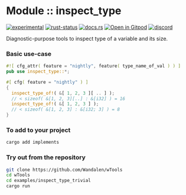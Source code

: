 <!-- {{# generate.module_header{} #}} -->

# Module :: inspect_type

[![experimental](https://raster.shields.io/static/v1?label=stability&message=experimental&color=orange&logoColor=eee)](https://github.com/emersion/stability-badges#experimental) [![rust-status](https://github.com/Wandalen/wTools/actions/workflows/ModuleInspectTypePush.yml/badge.svg)](https://github.com/Wandalen/wTools/actions/workflows/ModuleInspectTypePush.yml) [![docs.rs](https://img.shields.io/docsrs/inspect_type?color=e3e8f0&logo=docs.rs)](https://docs.rs/inspect_type) [![Open in Gitpod](https://raster.shields.io/static/v1?label=try&message=online&color=eee&logo=gitpod&logoColor=eee)](https://gitpod.io/#RUN_PATH=.,SAMPLE_FILE=sample%2Frust%2Finspect_type_trivial_sample%2Fsrc%2Fmain.rs,RUN_POSTFIX=--example%20inspect_type_trivial_sample/https://github.com/Wandalen/wTools) [![discord](https://img.shields.io/discord/872391416519737405?color=eee&logo=discord&logoColor=eee&label=ask)](https://discord.gg/m3YfbXpUUY)

Diagnostic-purpose tools to inspect type of a variable and its size.

### Basic use-case

<!-- {{# generate.module_sample{} #}} -->

```rust
#![ cfg_attr( feature = "nightly", feature( type_name_of_val ) ) ]
pub use inspect_type::*;

#[ cfg( feature = "nightly" ) ]
{
  inspect_type_of!( &[ 1, 2, 3 ][ .. ] );
  // < sizeof( &[1, 2, 3][..] : &[i32] ) = 16
  inspect_type_of!( &[ 1, 2, 3 ] );
  // < sizeof( &[1, 2, 3] : &[i32; 3] ) = 8
}

```

### To add to your project

```sh
cargo add implements
```

### Try out from the repository

```sh
git clone https://github.com/Wandalen/wTools
cd wTools
cd examples/inspect_type_trivial
cargo run
```
